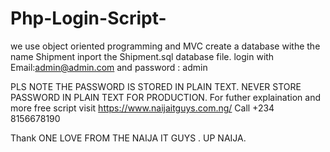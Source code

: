 # Php-Login-Script-
we use object oriented programming and MVC 
create a database withe the name Shipment
inport the Shipment.sql database file.
login with Email:admin@admin.com
and password : admin

PLS NOTE THE PASSWORD IS STORED IN PLAIN TEXT.
NEVER STORE PASSWORD IN PLAIN TEXT FOR PRODUCTION.
For futher explaination and more free script visit https://www.naijaitguys.com.ng/
Call +234 8156678190

Thank ONE LOVE FROM THE NAIJA IT GUYS . UP NAIJA.
